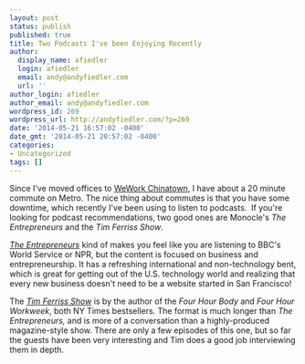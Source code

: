 ```yaml
---
layout: post
status: publish
published: true
title: Two Podcasts I've been Enjoying Recently
author:
  display_name: afiedler
  login: afiedler
  email: andy@andyfiedler.com
  url: ''
author_login: afiedler
author_email: andy@andyfiedler.com
wordpress_id: 269
wordpress_url: http://andyfiedler.com/?p=269
date: '2014-05-21 16:57:02 -0400'
date_gmt: '2014-05-21 20:57:02 -0400'
categories:
- Uncategorized
tags: []
---
```

Since I've moved offices to <a href="http://www.wework.com/location/chinatown/" target="_blank">WeWork Chinatown</a>, I have about a 20 minute commute on Metro. The nice thing about commutes is that you have some downtime, which recently I've been using to listen to podcasts.  If you're looking for podcast recommendations, two good ones are Monocle's <em>The Entrepreneurs</em> and the <em>Tim Ferriss Show</em>.

<a title="Monocle - The Entrepreneurs" href="http://monocle.com/radio/shows/the-entrepreneurs/" target="_blank"><em>The Entrepreneurs</em></a> kind of makes you feel like you are listening to BBC's World Service or NPR, but the content is focused on business and entrepreneurship. It has a refreshing international and non-technology bent, which is great for getting out of the U.S. technology world and realizing that every new business doesn't need to be a website started in San Francisco!

The <a title="Tim Ferriss Show" href="http://www.stitcher.com/podcast/tim-ferriss-show/the-tim-ferriss-show" target="_blank"><em>Tim Ferriss Show</em></a> is by the author of the <em>Four Hour Body </em>and <em>Four Hour</em> <em>Workweek</em>, both NY Times bestsellers. The format is much longer than <em>The Entrepreneurs,</em> and is more of a conversation than a highly-produced magazine-style show. There are only a few episodes of this one, but so far the guests have been very interesting and Tim does a good job interviewing them in depth.
